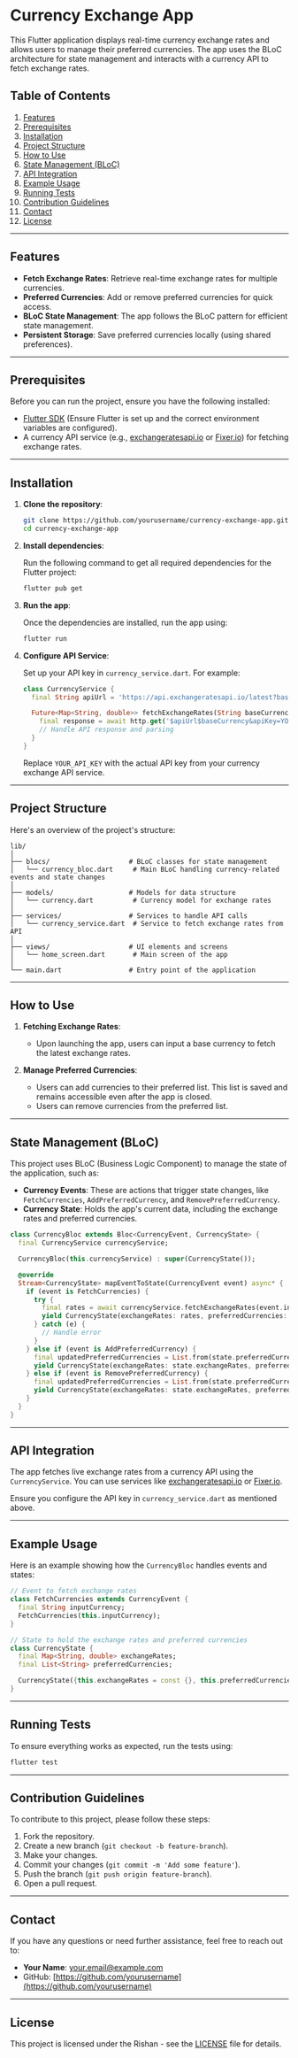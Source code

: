 # Currency Exchange App

This Flutter application displays real-time currency exchange rates and allows users to manage their preferred currencies. The app uses the BLoC architecture for state management and interacts with a currency API to fetch exchange rates.

## Table of Contents

1. [Features](#features)
2. [Prerequisites](#prerequisites)
3. [Installation](#installation)
4. [Project Structure](#project-structure)
5. [How to Use](#how-to-use)
6. [State Management (BLoC)](#state-management-bloc)
7. [API Integration](#api-integration)
8. [Example Usage](#example-usage)
9. [Running Tests](#running-tests)
10. [Contribution Guidelines](#contribution-guidelines)
11. [Contact](#contact)
12. [License](#license)

---

## Features

- **Fetch Exchange Rates**: Retrieve real-time exchange rates for multiple currencies.
- **Preferred Currencies**: Add or remove preferred currencies for quick access.
- **BLoC State Management**: The app follows the BLoC pattern for efficient state management.
- **Persistent Storage**: Save preferred currencies locally (using shared preferences).

---

## Prerequisites

Before you can run the project, ensure you have the following installed:

- [Flutter SDK](https://flutter.dev/docs/get-started/install) (Ensure Flutter is set up and the correct environment variables are configured).
- A currency API service (e.g., [exchangeratesapi.io](https://exchangeratesapi.io/) or [Fixer.io](https://fixer.io/)) for fetching exchange rates.
  
---

## Installation

1. **Clone the repository**:

    ```bash
    git clone https://github.com/yourusername/currency-exchange-app.git
    cd currency-exchange-app
    ```

2. **Install dependencies**:

    Run the following command to get all required dependencies for the Flutter project:

    ```bash
    flutter pub get
    ```

3. **Run the app**:

    Once the dependencies are installed, run the app using:

    ```bash
    flutter run
    ```

4. **Configure API Service**:

    Set up your API key in `currency_service.dart`. For example:

    ```dart
    class CurrencyService {
      final String apiUrl = 'https://api.exchangeratesapi.io/latest?base=';

      Future<Map<String, double>> fetchExchangeRates(String baseCurrency) async {
        final response = await http.get('$apiUrl$baseCurrency&apiKey=YOUR_API_KEY');
        // Handle API response and parsing
      }
    }
    ```

    Replace `YOUR_API_KEY` with the actual API key from your currency exchange API service.

---

## Project Structure

Here's an overview of the project's structure:

```
lib/
│
├── blocs/                    # BLoC classes for state management
│   └── currency_bloc.dart     # Main BLoC handling currency-related events and state changes
│
├── models/                   # Models for data structure
│   └── currency.dart          # Currency model for exchange rates
│
├── services/                 # Services to handle API calls
│   └── currency_service.dart  # Service to fetch exchange rates from API
│
├── views/                    # UI elements and screens
│   └── home_screen.dart       # Main screen of the app
│
└── main.dart                 # Entry point of the application
```

---

## How to Use

1. **Fetching Exchange Rates**:
   - Upon launching the app, users can input a base currency to fetch the latest exchange rates.
   
2. **Manage Preferred Currencies**:
   - Users can add currencies to their preferred list. This list is saved and remains accessible even after the app is closed.
   - Users can remove currencies from the preferred list.

---

## State Management (BLoC)

This project uses BLoC (Business Logic Component) to manage the state of the application, such as:

- **Currency Events**: These are actions that trigger state changes, like `FetchCurrencies`, `AddPreferredCurrency`, and `RemovePreferredCurrency`.
- **Currency State**: Holds the app's current data, including the exchange rates and preferred currencies.

```dart
class CurrencyBloc extends Bloc<CurrencyEvent, CurrencyState> {
  final CurrencyService currencyService;

  CurrencyBloc(this.currencyService) : super(CurrencyState());

  @override
  Stream<CurrencyState> mapEventToState(CurrencyEvent event) async* {
    if (event is FetchCurrencies) {
      try {
        final rates = await currencyService.fetchExchangeRates(event.inputCurrency);
        yield CurrencyState(exchangeRates: rates, preferredCurrencies: state.preferredCurrencies);
      } catch (e) {
        // Handle error
      }
    } else if (event is AddPreferredCurrency) {
      final updatedPreferredCurrencies = List.from(state.preferredCurrencies)..add(event.currencyCode);
      yield CurrencyState(exchangeRates: state.exchangeRates, preferredCurrencies: updatedPreferredCurrencies);
    } else if (event is RemovePreferredCurrency) {
      final updatedPreferredCurrencies = List.from(state.preferredCurrencies)..remove(event.currencyCode);
      yield CurrencyState(exchangeRates: state.exchangeRates, preferredCurrencies: updatedPreferredCurrencies);
    }
  }
}
```

---

## API Integration

The app fetches live exchange rates from a currency API using the `CurrencyService`. You can use services like [exchangeratesapi.io](https://exchangeratesapi.io/) or [Fixer.io](https://fixer.io/).

Ensure you configure the API key in `currency_service.dart` as mentioned above.

---

## Example Usage

Here is an example showing how the `CurrencyBloc` handles events and states:

```dart
// Event to fetch exchange rates
class FetchCurrencies extends CurrencyEvent {
  final String inputCurrency;
  FetchCurrencies(this.inputCurrency);
}

// State to hold the exchange rates and preferred currencies
class CurrencyState {
  final Map<String, double> exchangeRates;
  final List<String> preferredCurrencies;

  CurrencyState({this.exchangeRates = const {}, this.preferredCurrencies = const []});
}
```

---

## Running Tests

To ensure everything works as expected, run the tests using:

```bash
flutter test
```

---

## Contribution Guidelines

To contribute to this project, please follow these steps:

1. Fork the repository.
2. Create a new branch (`git checkout -b feature-branch`).
3. Make your changes.
4. Commit your changes (`git commit -m 'Add some feature'`).
5. Push the branch (`git push origin feature-branch`).
6. Open a pull request.

---

## Contact

If you have any questions or need further assistance, feel free to reach out to:

- **Your Name**: [your.email@example.com](mailto:your.email@example.com)
- GitHub: [https://github.com/yourusername](https://github.com/yourusername)

---

## License

This project is licensed under the Rishan  - see the [LICENSE](LICENSE) file for details.


